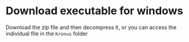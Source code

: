 # Download executable for windows

Download the zip file and then decompress it, or you can access the individual file in the `Kronus` folder